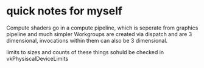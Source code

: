 # quick notes for myself
Compute shaders go in a compute pipeline, which is seperate from graphics pipeline and much simpler
Workgroups are created via dispatch and are 3 dimensional, invocations within them can also be 3 dimensional.

limits to sizes and counts of these things sohuld be checked in vkPhysiscalDeviceLimits